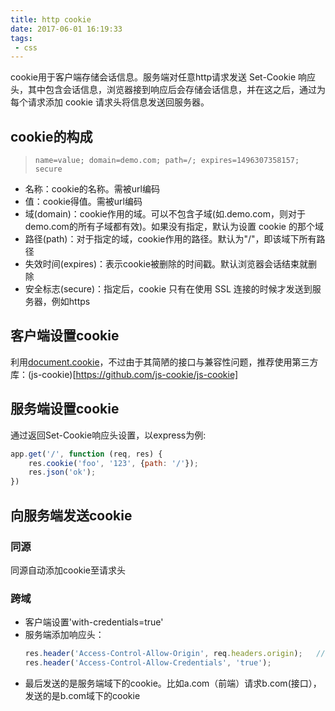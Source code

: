 ```yaml
---
title: http cookie
date: 2017-06-01 16:19:33
tags:
 - css
---
```

cookie用于客户端存储会话信息。服务端对任意http请求发送 Set-Cookie 响应头，其中包含会话信息，浏览器接到响应后会存储会话信息，并在这之后，通过为每个请求添加 cookie 请求头将信息发送回服务器。

<!-- more -->

## cookie的构成
> `name=value; domain=demo.com; path=/; expires=1496307358157; secure`

+ 名称：cookie的名称。需被url编码
+ 值：cookie得值。需被url编码
+ 域(domain)：cookie作用的域。可以不包含子域(如.demo.com，则对于 demo.com的所有子域都有效)。如果没有指定，默认为设置 cookie 的那个域
+ 路径(path)：对于指定的域，cookie作用的路径。默认为"/"，即该域下所有路径
+ 失效时间(expires)：表示cookie被删除的时间戳。默认浏览器会话结束就删除
+ 安全标志(secure)：指定后，cookie 只有在使用 SSL 连接的时候才发送到服务器，例如https

## 客户端设置cookie
利用[document.cookie](https://developer.mozilla.org/zh-CN/docs/Web/API/Document/cookie)，不过由于其简陋的接口与兼容性问题，推荐使用第三方库：(js-cookie)[https://github.com/js-cookie/js-cookie]


## 服务端设置cookie
通过返回Set-Cookie响应头设置，以express为例:
``` js
app.get('/', function (req, res) {
    res.cookie('foo', '123', {path: '/'});
    res.json('ok');
})
```

## 向服务端发送cookie
### 同源
同源自动添加cookie至请求头

### 跨域
+ 客户端设置'with-credentials=true'
+ 服务端添加响应头：
  ```js
  res.header('Access-Control-Allow-Origin', req.headers.origin);   //注：'with-credentials=true'的情况下不能用通配符
  res.header('Access-Control-Allow-Credentials', 'true');
  ```
+ 最后发送的是服务端域下的cookie。比如a.com（前端）请求b.com(接口），发送的是b.com域下的cookie
